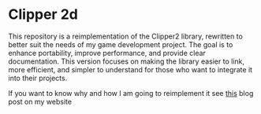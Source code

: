 # Clipper 2d
 
This repository is a reimplementation of the Clipper2 library, rewritten to better suit the needs of my game development project.
The goal is to enhance portability, improve performance, and provide clear documentation. This version focuses on making the library
easier to link, more efficient, and simpler to understand for those who want to integrate it into their projects.

If you want to know why and how I am going to reimplement it see [this]() blog post on my website